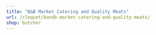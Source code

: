 ```yaml
---
title: "B&B Market Catering and Quality Meats"
url: /cloquet/bandb-market-catering-and-quality-meats/
shop: butcher
---
```

